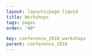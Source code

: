 ```yaml
---
layout: layouts/page.liquid
title: Workshops
tags: pages
order: "40" 

key: conference_2018_workshops
parent: conference_2018
---
```

